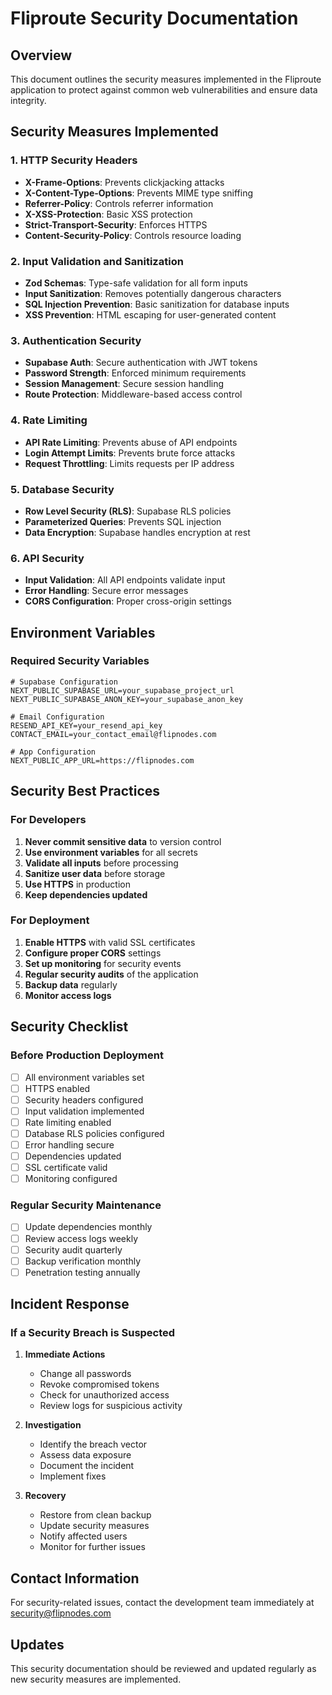 # Fliproute Security Documentation

## Overview
This document outlines the security measures implemented in the Fliproute application to protect against common web vulnerabilities and ensure data integrity.

## Security Measures Implemented

### 1. HTTP Security Headers
- **X-Frame-Options**: Prevents clickjacking attacks
- **X-Content-Type-Options**: Prevents MIME type sniffing
- **Referrer-Policy**: Controls referrer information
- **X-XSS-Protection**: Basic XSS protection
- **Strict-Transport-Security**: Enforces HTTPS
- **Content-Security-Policy**: Controls resource loading

### 2. Input Validation and Sanitization
- **Zod Schemas**: Type-safe validation for all form inputs
- **Input Sanitization**: Removes potentially dangerous characters
- **SQL Injection Prevention**: Basic sanitization for database inputs
- **XSS Prevention**: HTML escaping for user-generated content

### 3. Authentication Security
- **Supabase Auth**: Secure authentication with JWT tokens
- **Password Strength**: Enforced minimum requirements
- **Session Management**: Secure session handling
- **Route Protection**: Middleware-based access control

### 4. Rate Limiting
- **API Rate Limiting**: Prevents abuse of API endpoints
- **Login Attempt Limits**: Prevents brute force attacks
- **Request Throttling**: Limits requests per IP address

### 5. Database Security
- **Row Level Security (RLS)**: Supabase RLS policies
- **Parameterized Queries**: Prevents SQL injection
- **Data Encryption**: Supabase handles encryption at rest

### 6. API Security
- **Input Validation**: All API endpoints validate input
- **Error Handling**: Secure error messages
- **CORS Configuration**: Proper cross-origin settings

## Environment Variables

### Required Security Variables
```env
# Supabase Configuration
NEXT_PUBLIC_SUPABASE_URL=your_supabase_project_url
NEXT_PUBLIC_SUPABASE_ANON_KEY=your_supabase_anon_key

# Email Configuration
RESEND_API_KEY=your_resend_api_key
CONTACT_EMAIL=your_contact_email@flipnodes.com

# App Configuration
NEXT_PUBLIC_APP_URL=https://flipnodes.com
```

## Security Best Practices

### For Developers
1. **Never commit sensitive data** to version control
2. **Use environment variables** for all secrets
3. **Validate all inputs** before processing
4. **Sanitize user data** before storage
5. **Use HTTPS** in production
6. **Keep dependencies updated**

### For Deployment
1. **Enable HTTPS** with valid SSL certificates
2. **Configure proper CORS** settings
3. **Set up monitoring** for security events
4. **Regular security audits** of the application
5. **Backup data** regularly
6. **Monitor access logs**

## Security Checklist

### Before Production Deployment
- [ ] All environment variables set
- [ ] HTTPS enabled
- [ ] Security headers configured
- [ ] Input validation implemented
- [ ] Rate limiting enabled
- [ ] Database RLS policies configured
- [ ] Error handling secure
- [ ] Dependencies updated
- [ ] SSL certificate valid
- [ ] Monitoring configured

### Regular Security Maintenance
- [ ] Update dependencies monthly
- [ ] Review access logs weekly
- [ ] Security audit quarterly
- [ ] Backup verification monthly
- [ ] Penetration testing annually

## Incident Response

### If a Security Breach is Suspected
1. **Immediate Actions**
   - Change all passwords
   - Revoke compromised tokens
   - Check for unauthorized access
   - Review logs for suspicious activity

2. **Investigation**
   - Identify the breach vector
   - Assess data exposure
   - Document the incident
   - Implement fixes

3. **Recovery**
   - Restore from clean backup
   - Update security measures
   - Notify affected users
   - Monitor for further issues

## Contact Information
For security-related issues, contact the development team immediately at security@flipnodes.com

## Updates
This security documentation should be reviewed and updated regularly as new security measures are implemented. 